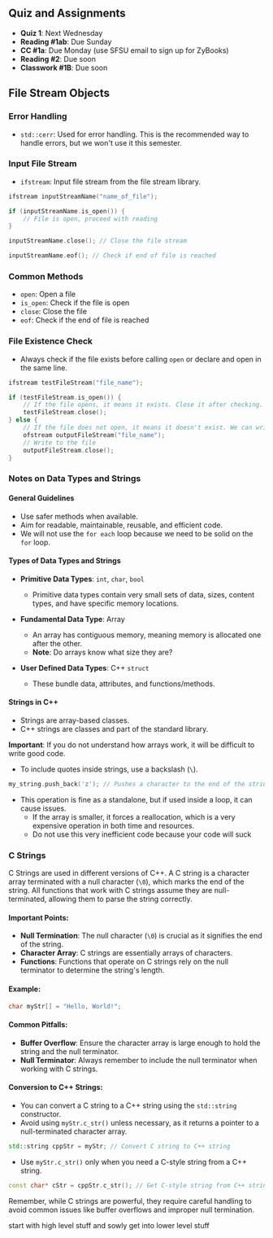 ## Quiz and Assignments

- **Quiz 1**: Next Wednesday
- **Reading #1ab**: Due Sunday
- **CC #1a**: Due Monday (use SFSU email to sign up for ZyBooks)
- **Reading #2**: Due soon
- **Classwork #1B**: Due soon

## File Stream Objects

### Error Handling
- `std::cerr`: Used for error handling. This is the recommended way to handle errors, but we won't use it this semester.

### Input File Stream
- `ifstream`: Input file stream from the file stream library.

```cpp
ifstream inputStreamName("name_of_file");

if (inputStreamName.is_open()) {
    // File is open, proceed with reading
}

inputStreamName.close(); // Close the file stream

inputStreamName.eof(); // Check if end of file is reached
```

### Common Methods
- `open`: Open a file
- `is_open`: Check if the file is open
- `close`: Close the file
- `eof`: Check if the end of file is reached

### File Existence Check
- Always check if the file exists before calling `open` or declare and open in the same line.

```cpp
ifstream testFileStream("file_name");

if (testFileStream.is_open()) {
    // If the file opens, it means it exists. Close it after checking.
    testFileStream.close();
} else {
    // If the file does not open, it means it doesn't exist. We can write into it.
    ofstream outputFileStream("file_name");
    // Write to the file
    outputFileStream.close();
}
```

### Notes on Data Types and Strings

#### General Guidelines
- Use safer methods when available.
- Aim for readable, maintainable, reusable, and efficient code.
- We will not use the `for each` loop because we need to be solid on the `for` loop.

#### Types of Data Types and Strings

- **Primitive Data Types**: `int`, `char`, `bool`
    - Primitive data types contain very small sets of data, sizes, content types, and have specific memory locations.

- **Fundamental Data Type**: Array
    - An array has contiguous memory, meaning memory is allocated one after the other.
    - **Note**: Do arrays know what size they are?

- **User Defined Data Types**: C++ `struct`
    - These bundle data, attributes, and functions/methods.

#### Strings in C++
- Strings are array-based classes.
- C++ strings are classes and part of the standard library.

**Important**: If you do not understand how arrays work, it will be difficult to write good code.

- To include quotes inside strings, use a backslash (`\`).

```cpp
my_string.push_back('z'); // Pushes a character to the end of the string
```

- This operation is fine as a standalone, but if used inside a loop, it can cause issues.
    - If the array is smaller, it forces a reallocation, which is a very expensive operation in both time and resources.
    - Do not use this very inefficient code because your code will suck

### C Strings

C Strings are used in different versions of C++. A C string is a character array terminated with a null character (`\0`), which marks the end of the string. All functions that work with C strings assume they are null-terminated, allowing them to parse the string correctly.

#### Important Points:
- **Null Termination**: The null character (`\0`) is crucial as it signifies the end of the string.
- **Character Array**: C strings are essentially arrays of characters.
- **Functions**: Functions that operate on C strings rely on the null terminator to determine the string's length.

#### Example:
```cpp
char myStr[] = "Hello, World!";
```

#### Common Pitfalls:
- **Buffer Overflow**: Ensure the character array is large enough to hold the string and the null terminator.
- **Null Terminator**: Always remember to include the null terminator when working with C strings.

#### Conversion to C++ Strings:
- You can convert a C string to a C++ string using the `std::string` constructor.
- Avoid using `myStr.c_str()` unless necessary, as it returns a pointer to a null-terminated character array.

```cpp
std::string cppStr = myStr; // Convert C string to C++ string
```

- Use `myStr.c_str()` only when you need a C-style string from a C++ string.

```cpp
const char* cStr = cppStr.c_str(); // Get C-style string from C++ string
```

Remember, while C strings are powerful, they require careful handling to avoid common issues like buffer overflows and improper null termination.



start with high level stuff and sowly get into lower level stuff 
